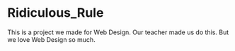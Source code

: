# Ridiculous_Rule
This is a project we made for Web Design. Our teacher made us do this. But we love Web Design so much. 
